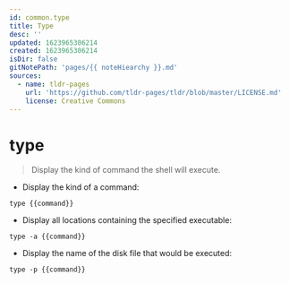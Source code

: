 ```yaml
---
id: common.type
title: Type
desc: ''
updated: 1623965306214
created: 1623965306214
isDir: false
gitNotePath: 'pages/{{ noteHiearchy }}.md'
sources:
  - name: tldr-pages
    url: 'https://github.com/tldr-pages/tldr/blob/master/LICENSE.md'
    license: Creative Commons
---
```

# type

> Display the kind of command the shell will execute.

- Display the kind of a command:

`type {{command}}`

- Display all locations containing the specified executable:

`type -a {{command}}`

- Display the name of the disk file that would be executed:

`type -p {{command}}`

